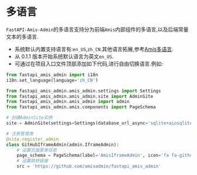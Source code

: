 # 多语言

`FastAPI-Amis-Admin`的多语言支持分为前端`Amis`内部组件的多语言,以及后端常量文本的多语言.

- 系统默认内置支持语言有:`en_US`,`zh_CN`.其他语言拓展,参考[Amis多语言](https://aisuda.bce.baidu.com/amis/zh-CN/docs/extend/i18n).
- 从 0.1.1 版本开始系统默认语言为英文`en_US`.
- 可通过在项目入口文件顶部添加如下代码,进行自由切换语言.例如:

```python  linenums="1" hl_lines="1 2"
from fastapi_amis_admin import i18n
i18n.set_language(language='zh_CN')

from fastapi_amis_admin.amis_admin.settings import Settings
from fastapi_amis_admin.amis_admin.site import AdminSite
from fastapi_amis_admin.amis_admin import admin
from fastapi_amis_admin.amis.components import PageSchema

# 创建AdminSite实例
site = AdminSite(settings=Settings(database_url_async='sqlite+aiosqlite:///admisadmin.db'))

# 注册管理类
@site.register_admin
class GitHubIframeAdmin(admin.IframeAdmin):
    # 设置页面菜单信息
    page_schema = PageSchema(label='AmisIframeAdmin', icon='fa fa-github')
    # 设置跳转链接
    src = 'https://github.com/amisadmin/fastapi_amis_admin'
```